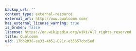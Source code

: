 ```yaml
---
backup_url: ''
content_type: external-resource
external_url: http://www.qualcomm.com/
has_external_license_warning: true
is_broken: false
license: https://en.wikipedia.org/wiki/All_rights_reserved
title: Qualcomm
uid: 17bb2838-ee33-4b51-821c-e35657cbd5ed
---
```

